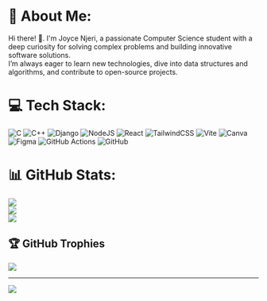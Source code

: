 # 💫 About Me:
Hi there! 👋. I'm Joyce Njeri, a passionate Computer Science student with a deep curiosity for solving complex problems and building innovative software solutions. <br>I’m always eager to learn new technologies, dive into data structures and algorithms, and contribute to open-source projects.


# 💻 Tech Stack:
![C](https://img.shields.io/badge/c-%2300599C.svg?style=for-the-badge&logo=c&logoColor=white) ![C++](https://img.shields.io/badge/c++-%2300599C.svg?style=for-the-badge&logo=c%2B%2B&logoColor=white) ![Django](https://img.shields.io/badge/django-%23092E20.svg?style=for-the-badge&logo=django&logoColor=white) ![NodeJS](https://img.shields.io/badge/node.js-6DA55F?style=for-the-badge&logo=node.js&logoColor=white) ![React](https://img.shields.io/badge/react-%2320232a.svg?style=for-the-badge&logo=react&logoColor=%2361DAFB) ![TailwindCSS](https://img.shields.io/badge/tailwindcss-%2338B2AC.svg?style=for-the-badge&logo=tailwind-css&logoColor=white) ![Vite](https://img.shields.io/badge/vite-%23646CFF.svg?style=for-the-badge&logo=vite&logoColor=white) ![Canva](https://img.shields.io/badge/Canva-%2300C4CC.svg?style=for-the-badge&logo=Canva&logoColor=white) ![Figma](https://img.shields.io/badge/figma-%23F24E1E.svg?style=for-the-badge&logo=figma&logoColor=white) ![GitHub Actions](https://img.shields.io/badge/github%20actions-%232671E5.svg?style=for-the-badge&logo=githubactions&logoColor=white) ![GitHub](https://img.shields.io/badge/github-%23121011.svg?style=for-the-badge&logo=github&logoColor=white)
# 📊 GitHub Stats:
![](https://github-readme-stats.vercel.app/api?username=1sherryjoy&theme=dark&hide_border=false&include_all_commits=true&count_private=false)<br/>
![](https://github-readme-streak-stats.herokuapp.com/?user=1sherryjoy&theme=dark&hide_border=false)<br/>
![](https://github-readme-stats.vercel.app/api/top-langs/?username=1sherryjoy&theme=dark&hide_border=false&include_all_commits=true&count_private=false&layout=compact)

## 🏆 GitHub Trophies
![](https://github-profile-trophy.vercel.app/?username=1sherryjoy&theme=radical&no-frame=false&no-bg=true&margin-w=4)

---
[![](https://visitcount.itsvg.in/api?id=1sherryjoy&icon=0&color=0)](https://visitcount.itsvg.in)

<!-- Proudly created with GPRM ( https://gprm.itsvg.in ) -->
